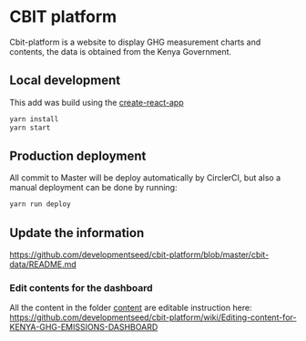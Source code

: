 # CBIT platform

Cbit-platform is a website to display GHG measurement charts and contents, the data is obtained from the Kenya Government.

## Local development

This add was build using the [create-react-app](https://github.com/facebook/create-react-app)

```sh
yarn install
yarn start
```

## Production deployment

All commit to Master will be deploy automatically by CirclerCI, but also a manual deployment can be done by running:

```sh
yarn run deploy
```

## Update the information

https://github.com/developmentseed/cbit-platform/blob/master/cbit-data/README.md

### Edit contents for the dashboard

All the content in the folder [content](https://github.com/developmentseed/cbit-platform/tree/master/cbit-data/content) are editable instruction here: https://github.com/developmentseed/cbit-platform/wiki/Editing-content-for-KENYA-GHG-EMISSIONS-DASHBOARD